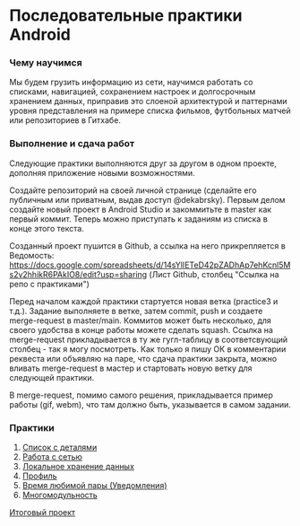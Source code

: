 # Последовательные практики Android

### Чему научимся
Мы будем грузить информацию из сети, научимся работать со списками, навигацией,
сохранением настроек и долгосрочным хранением данных, приправив это слоеной архитектурой
и паттернами уровня представления на примере списка фильмов, футбольных матчей или репозиториев
в Гитхабе.

### Выполнение и сдача работ

Следующие практики выполняются друг за другом в одном проекте, дополняя приложение новыми возможностями.

Создайте репозиторий на своей личной странице (сделайте его публичным или приватным, выдав доступ @dekabrsky).
Первым делом создайте новый проект в Android Studio и закоммитьте в master как первый коммит.
Теперь можно приступать к заданиям из списка в конце этого текста.

Созданный проект пушится в Github, а ссылка на него прикрепляется в Ведомость:
https://docs.google.com/spreadsheets/d/14sYlIETeD42pZADhAp7ehKcnl5Ms2v2hhikR6PAkIO8/edit?usp=sharing
(Лист Github, столбец "Ссылка на репо с практиками")

Перед началом каждой практики стартуется новая ветка (practice3 и т.д.). 
Задание выполняете в ветке, затем commit, push и создаете merge-request в master/main. 
Коммитов может быть несколько, для своего удобства в конце работы можете сделать squash. 
Ссылка на merge-request прикладывается в ту же гугл-таблицу в соответсвующий столбец - 
так я могу посмотреть. Как только я пишу ОК в комментарии реквеста или объявляю на паре, что 
сдача практики закрыта, можно вливать merge-request в мастер и стартовать новую ветку для 
следующей практики. 

В merge-request, помимо самого решения, прикладывается пример работы (gif, webm), 
что там должно быть, указывается в самом задании. 

### Практики

1. [Список с деталями](https://github.com/MobileDevelopmentUrfuAutumn2024/ConsecutivePracticesReadme/blob/main/Practice3.md)
2. [Работа с сетью](https://github.com/MobileDevelopmentUrfuAutumn2024/ConsecutivePracticesReadme/blob/main/Practice4.md)
3. [Локальное хранение данных](https://github.com/MobileDevelopmentUrfuAutumn2024/ConsecutivePracticesReadme/blob/main/Practice5.md)
4. [Профиль](https://github.com/MobileDevelopmentUrfuAutumn2024/ConsecutivePracticesReadme/blob/main/Practice6.md)
5. [Время любимой пары (Уведомления)](https://github.com/MobileDevelopmentUrfuAutumn2024/ConsecutivePracticesReadme/blob/main/Practice7.md)
6. [Многомодульность](https://github.com/AndroidDevelopmentUrfuSpring25/ConsecutivePracticesReadme/blob/main/Practice%208.md)

[Итоговый проект](https://github.com/MobileDevelopmentUrfuAutumn2024/ConsecutivePracticesReadme/blob/main/FinalProject.md)
